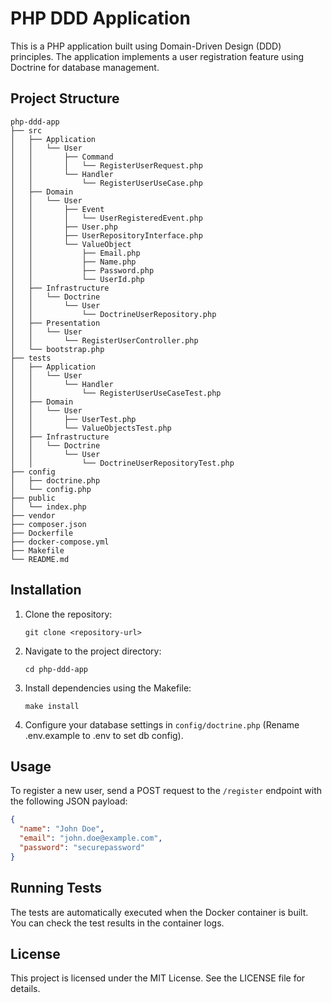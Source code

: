 # PHP DDD Application

This is a PHP application built using Domain-Driven Design (DDD) principles. The application implements a user registration feature using Doctrine for database management.

## Project Structure

```
php-ddd-app
├── src
│   ├── Application
│   │   └── User
│   │       ├── Command
│   │       │   └── RegisterUserRequest.php
│   │       └── Handler
│   │           └── RegisterUserUseCase.php
│   ├── Domain
│   │   └── User
│   │       ├── Event
│   │       │   └── UserRegisteredEvent.php
│   │       ├── User.php
│   │       ├── UserRepositoryInterface.php
│   │       └── ValueObject
│   │           ├── Email.php
│   │           ├── Name.php
│   │           ├── Password.php
│   │           └── UserId.php
│   ├── Infrastructure
│   │   └── Doctrine
│   │       └── User
│   │           └── DoctrineUserRepository.php
│   ├── Presentation
│   │   └── User
│   │       └── RegisterUserController.php
│   └── bootstrap.php
├── tests
│   ├── Application
│   │   └── User
│   │       └── Handler
│   │           └── RegisterUserUseCaseTest.php
│   ├── Domain
│   │   └── User
│   │       ├── UserTest.php
│   │       └── ValueObjectsTest.php
│   ├── Infrastructure
│   │   └── Doctrine
│   │       └── User
│   │           └── DoctrineUserRepositoryTest.php
├── config
│   ├── doctrine.php
│   └── config.php
├── public
│   └── index.php
├── vendor
├── composer.json
├── Dockerfile
├── docker-compose.yml
├── Makefile
└── README.md
```

## Installation

1. Clone the repository:
   ```
   git clone <repository-url>
   ```

2. Navigate to the project directory:
   ```
   cd php-ddd-app
   ```

3. Install dependencies using the Makefile:
   ```
   make install
   ```

4. Configure your database settings in `config/doctrine.php` (Rename .env.example to .env to set db config).

## Usage

To register a new user, send a POST request to the `/register` endpoint with the following JSON payload:

```json
{
  "name": "John Doe",
  "email": "john.doe@example.com",
  "password": "securepassword"
}
```

## Running Tests

The tests are automatically executed when the Docker container is built. You can check the test results in the container logs.

## License

This project is licensed under the MIT License. See the LICENSE file for details.